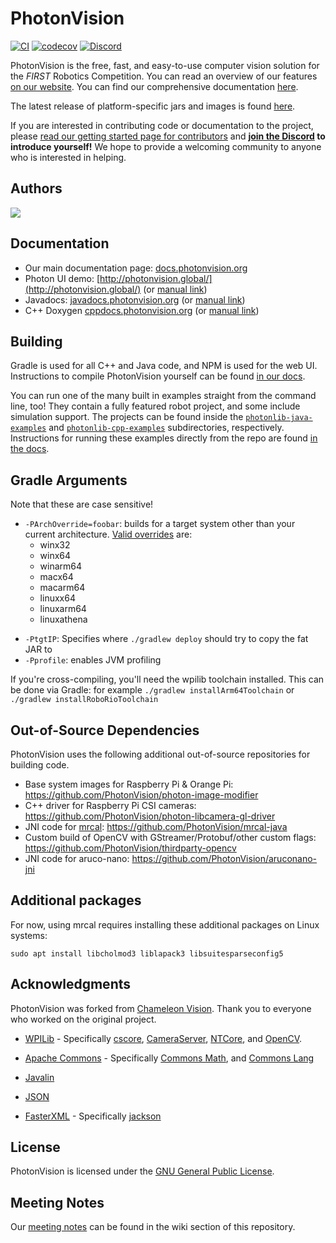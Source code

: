 # PhotonVision

[![CI](https://github.com/PhotonVision/photonvision/workflows/CI/badge.svg)](https://github.com/PhotonVision/photonvision/actions?query=workflow%3ACI) [![codecov](https://codecov.io/gh/PhotonVision/photonvision/branch/master/graph/badge.svg)](https://codecov.io/gh/PhotonVision/photonvision) [![Discord](https://img.shields.io/discord/725836368059826228?color=%23738ADB&label=Join%20our%20Discord&logo=discord&logoColor=white)](https://discord.gg/wYxTwym)

PhotonVision is the free, fast, and easy-to-use computer vision solution for the *FIRST* Robotics Competition. You can read an overview of our features [on our website](https://photonvision.org). You can find our comprehensive documentation [here](https://docs.photonvision.org).

The latest release of platform-specific jars and images is found [here](https://github.com/PhotonVision/photonvision/releases).

If you are interested in contributing code or documentation to the project, please [read our getting started page for contributors](https://docs.photonvision.org/en/latest/docs/contributing/index.html) and **[join the Discord](https://discord.gg/wYxTwym) to introduce yourself!** We hope to provide a welcoming community to anyone who is interested in helping.

## Authors

<a href="https://github.com/PhotonVision/photonvision/graphs/contributors">
  <img src="https://contrib.rocks/image?repo=PhotonVision/photonvision" />
</a>

## Documentation

- Our main documentation page: [docs.photonvision.org](https://docs.photonvision.org)
- Photon UI demo: [http://photonvision.global/](http://photonvision.global/) (or [manual link](https://photonvision.github.io/photonvision/built-client/))
- Javadocs: [javadocs.photonvision.org](https://javadocs.photonvision.org) (or [manual link](https://photonvision.github.io/photonvision/built-docs/javadoc/))
- C++ Doxygen  [cppdocs.photonvision.org](https://cppdocs.photonvision.org) (or [manual link](https://photonvision.github.io/photonvision/built-docs/doxygen/html/))

## Building

Gradle is used for all C++ and Java code, and NPM is used for the web UI. Instructions to compile PhotonVision yourself can be found [in our docs](https://docs.photonvision.org/en/latest/docs/contributing/building-photon.html#compiling-instructions).

You can run one of the many built in examples straight from the command line, too! They contain a fully featured robot project, and some include simulation support. The projects can be found inside the [`photonlib-java-examples`](photonlib-java-examples) and [`photonlib-cpp-examples`](photonlib-cpp-examples) subdirectories, respectively. Instructions for running these examples directly from the repo are found [in the docs](https://docs.photonvision.org/en/latest/docs/contributing/building-photon.html#running-examples).

## Gradle Arguments

Note that these are case sensitive!

* `-PArchOverride=foobar`: builds for a target system other than your current architecture. [Valid overrides](https://github.com/wpilibsuite/wpilib-tool-plugin/blob/main/src/main/java/edu/wpi/first/tools/NativePlatforms.java) are:
    * winx32
    * winx64
    * winarm64
    * macx64
    * macarm64
    * linuxx64
    * linuxarm64
    * linuxathena
- `-PtgtIP`: Specifies where `./gradlew deploy` should try to copy the fat JAR to
- `-Pprofile`: enables JVM profiling

If you're cross-compiling, you'll need the wpilib toolchain installed. This can be done via Gradle: for example `./gradlew installArm64Toolchain` or `./gradlew installRoboRioToolchain`

## Out-of-Source Dependencies

PhotonVision uses the following additional out-of-source repositories for building code.

- Base system images for Raspberry Pi & Orange Pi: https://github.com/PhotonVision/photon-image-modifier
- C++ driver for Raspberry Pi CSI cameras: https://github.com/PhotonVision/photon-libcamera-gl-driver
- JNI code for [mrcal](https://mrcal.secretsauce.net/): https://github.com/PhotonVision/mrcal-java
- Custom build of OpenCV with GStreamer/Protobuf/other custom flags: https://github.com/PhotonVision/thirdparty-opencv
- JNI code for aruco-nano: https://github.com/PhotonVision/aruconano-jni

## Additional packages

For now, using mrcal requires installing these additional packages on Linux systems:

```
sudo apt install libcholmod3 liblapack3 libsuitesparseconfig5
```

## Acknowledgments

PhotonVision was forked from [Chameleon Vision](https://github.com/Chameleon-Vision/chameleon-vision/). Thank you to everyone who worked on the original project.

* [WPILib](https://github.com/wpilibsuite) - Specifically [cscore](https://github.com/wpilibsuite/allwpilib/tree/master/cscore), [CameraServer](https://github.com/wpilibsuite/allwpilib/tree/master/cameraserver), [NTCore](https://github.com/wpilibsuite/allwpilib/tree/master/ntcore), and [OpenCV](https://github.com/wpilibsuite/thirdparty-opencv).

* [Apache Commons](https://commons.apache.org/) - Specifically [Commons Math](https://commons.apache.org/proper/commons-math/), and [Commons Lang](https://commons.apache.org/proper/commons-lang/)

* [Javalin](https://javalin.io/)

* [JSON](https://json.org)

* [FasterXML](https://github.com/FasterXML) - Specifically [jackson](https://github.com/FasterXML/jackson)

## License

PhotonVision is licensed under the [GNU General Public License](https://www.gnu.org/licenses/gpl-3.0.html).

## Meeting Notes

Our [meeting notes](https://github.com/PhotonVision/photonvision/wiki/PhotonVision-Meeting-Notes) can be found in the wiki section of this repository.
